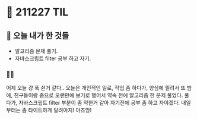 # :rocket: 211227 TIL

## :seedling: 오늘 내가 한 것들
* 알고리즘 문제 풀기.
* 자바스크립트 filter 공부 하고 자기.

### 💫✨
어제 오늘 걍 푹 쉰거 같다..
오늘은 개인적인 일로, 작업 좀 하다가, 
양심에 찔려서 
또 밤에, 친구들이랑 줌으로 오랜만에 보기로 했어서 
약속 전에 알고리즘 한 문제 풀었다.
풀다가, 자바스크립트 filter 부분이 좀 약한거 같아 
자기전에 공부 좀 하고 자야겠다.
내일 부터는 좀 타이트하게 달려야지!
아즈앙!